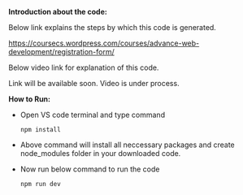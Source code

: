 **Introduction about the code:**

Below link explains the steps by which this code is generated.

https://coursecs.wordpress.com/courses/advance-web-development/registration-form/

Below video link for explanation of this code.

Link will be available soon. Video is under process.

**How to Run:**

- Open VS code terminal and type command

      npm install

- Above command will install all neccessary packages and create node_modules folder in your downloaded code.

- Now run below command to run the code

      npm run dev
